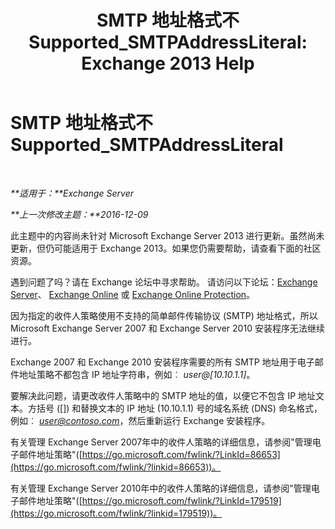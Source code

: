 ﻿---
title: 'SMTP 地址格式不 Supported_SMTPAddressLiteral: Exchange 2013 Help'
TOCTitle: SMTP 地址格式不 Supported_SMTPAddressLiteral
ms:assetid: b8b55917-d81f-4c0a-ad65-7bb10ac58df8
ms:mtpsurl: https://technet.microsoft.com/zh-cn/library/ms.exch.setupreadiness.smtpaddressliteral(v=EXCHG.150)
ms:contentKeyID: 50491414
ms.date: 05/21/2018
mtps_version: v=EXCHG.150
ms.translationtype: MT
---

# SMTP 地址格式不 Supported\_SMTPAddressLiteral

 

_**适用于：**Exchange Server_

_**上一次修改主题：**2016-12-09_

此主题中的内容尚未针对 Microsoft Exchange Server 2013 进行更新。虽然尚未更新，但仍可能适用于 Exchange 2013。如果您仍需要帮助，请查看下面的社区资源。

遇到问题了吗？请在 Exchange 论坛中寻求帮助。 请访问以下论坛：[Exchange Server](https://go.microsoft.com/fwlink/p/?linkid=60612)、 [Exchange Online](https://go.microsoft.com/fwlink/p/?linkid=267542) 或 [Exchange Online Protection](https://go.microsoft.com/fwlink/p/?linkid=285351)。

因为指定的收件人策略使用不支持的简单邮件传输协议 (SMTP) 地址格式，所以 Microsoft Exchange Server 2007 和 Exchange Server 2010 安装程序无法继续进行。

Exchange 2007 和 Exchange 2010 安装程序需要的所有 SMTP 地址用于电子邮件地址策略不都包含 IP 地址字符串，例如︰ *user@\[10.10.1.1\]*。

要解决此问题，请更改收件人策略中的 SMTP 地址的值，以便它不包含 IP 地址文本。方括号 (\[\]) 和替换文本的 IP 地址 (10.10.1.1) 号的域名系统 (DNS) 命名格式，例如︰ *user@contoso.com*，然后重新运行 Exchange 安装程序。

有关管理 Exchange Server 2007年中的收件人策略的详细信息，请参阅"管理电子邮件地址策略"([https://go.microsoft.com/fwlink/?LinkId=86653](https://go.microsoft.com/fwlink/?linkid=86653))。

有关管理 Exchange Server 2010年中的收件人策略的详细信息，请参阅"管理电子邮件地址策略"([https://go.microsoft.com/fwlink/?LinkId=179519](https://go.microsoft.com/fwlink/?linkid=179519))。

